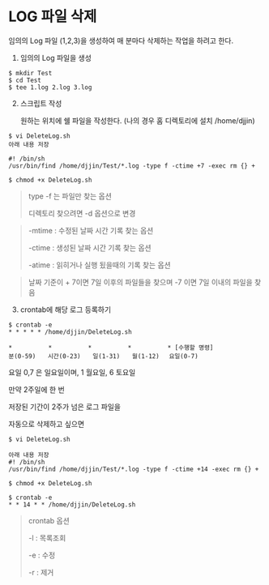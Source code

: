 # LOG 파일 삭제

임의의 Log 파일 (1,2,3)을 생성하여 매 분마다 삭제하는 작업을 하려고 한다.



1. 임의의 Log 파일을 생성

~~~
$ mkdir Test
$ cd Test
$ tee 1.log 2.log 3.log
~~~



2. 스크립트 작성

   원하는 위치에 쉘 파일을 작성한다. (나의 경우 홈 디렉토리에 설치 /home/djjin)

~~~
$ vi DeleteLog.sh
아래 내용 저장

#! /bin/sh
/usr/bin/find /home/djjin/Test/*.log -type f -ctime +7 -exec rm {} +

$ chmod +x DeleteLog.sh
~~~

> type -f 는 파일만 찾는 옵션
>
> 디렉토리 찾으려면 -d 옵션으로 변경

> -mtime : 수정된 날짜 시간 기록 찾는 옵션
>
> -ctime : 생성된 날짜 시간 기록 찾는 옵션
>
> -atime : 읽히거나 실행 됬을때의 기록 찾는 옵션

> 날짜 기준이 + 7이면 7일 이후의 파일들을 찾으며 -7 이면 7일 이내의 파일을 찾음



3. crontab에 해당 로그 등록하기

~~~
$ crontab -e
* * * * * /home/djjin/DeleteLog.sh
~~~

```
*　　　　　　*　　　　　　*　　　　　　*　　　　　　* [수행할 명령]
분(0-59)　　시간(0-23)　　일(1-31)　　월(1-12)　 요일(0-7)
```

요일 0,7 은 일요일이며, 1 월요일, 6 토요일 



만약 2주일에 한 번

저장된 기간이 2주가 넘은 로그 파일을 

자동으로 삭제하고 싶으면

~~~
$ vi DeleteLog.sh

아래 내용 저장
#! /bin/sh
/usr/bin/find /home/djjin/Test/*.log -type f -ctime +14 -exec rm {} +

$ chmod +x DeleteLog.sh

$ crontab -e
* * 14 * * /home/djjin/DeleteLog.sh 
~~~

> crontab 옵션
>
> -l  : 목록조회
>
> -e : 수정
>
> -r  : 제거

